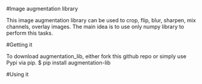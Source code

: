 #Image augmentation library

This image augmentation library can be used to crop, flip, blur, sharpen, mix channels, overlay images.
The main idea is to use only numpy library to perform this tasks.

#Getting it

To download augmentation_lib, either fork this github repo or simply use Pypi via pip.
$ pip install augmentation-lib

#Using it

